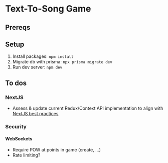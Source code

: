 # Text-To-Song Game

## Prereqs

## Setup

1. Install packages: `npm install`
2. Migrate db with prisma: `npx prisma migrate dev`
3. Run dev server: `npm dev`

## To dos

### NextJS

- Assess & update current Redux/Context API implementation to align with [NextJS best practices](https://redux.js.org/usage/nextjs)

### Security

#### WebSockets

- Require POW at points in game (create, ...)
- Rate limiting?